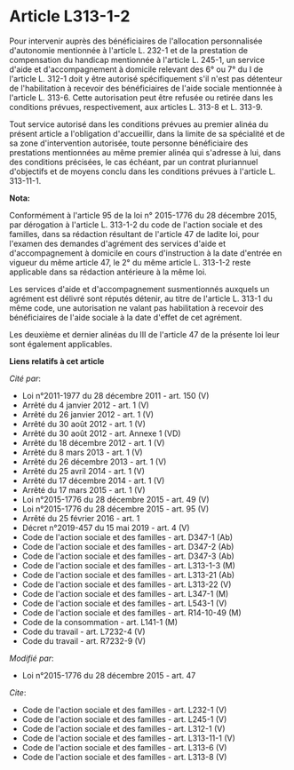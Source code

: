 # Article L313-1-2

Pour intervenir auprès des bénéficiaires de l'allocation personnalisée d'autonomie mentionnée à l'article L. 232-1 et de la
prestation de compensation du handicap mentionnée à l'article L. 245-1, un service d'aide et d'accompagnement à domicile
relevant des 6° ou 7° du I de l'article L. 312-1 doit y être autorisé spécifiquement s'il n'est pas détenteur de
l'habilitation à recevoir des bénéficiaires de l'aide sociale mentionnée à l'article L. 313-6. Cette autorisation peut être
refusée ou retirée dans les conditions prévues, respectivement, aux articles L. 313-8 et L. 313-9. 

Tout service autorisé dans les conditions prévues au premier alinéa du présent article a l'obligation d'accueillir, dans la
limite de sa spécialité et de sa zone d'intervention autorisée, toute personne bénéficiaire des prestations mentionnées au
même premier alinéa qui s'adresse à lui, dans des conditions précisées, le cas échéant, par un contrat pluriannuel
d'objectifs et de moyens conclu dans les conditions prévues à l'article L. 313-11-1.

**Nota:**

Conformément à l'article 95 de la loi n° 2015-1776 du 28 décembre 2015, par dérogation à l'article L. 313-1-2 du code de
l'action sociale et des familles, dans sa rédaction résultant de l'article 47 de ladite loi, pour l'examen des demandes
d'agrément des services d'aide et d'accompagnement à domicile en cours d'instruction à la date d'entrée en vigueur du même
article 47, le 2° du même article L. 313-1-2 reste applicable dans sa rédaction antérieure à la même loi.

Les services d'aide et d'accompagnement susmentionnés auxquels un agrément est délivré sont réputés détenir, au titre de
l'article L. 313-1 du même code, une autorisation ne valant pas habilitation à recevoir des bénéficiaires de l'aide sociale à
la date d'effet de cet agrément.

Les deuxième et dernier alinéas du III de l'article 47 de la présente loi leur sont également applicables.

**Liens relatifs à cet article**

_Cité par_:

  - Loi n°2011-1977 du 28 décembre 2011 - art. 150 (V)
  - Arrêté du 4 janvier 2012 - art. 1 (V)
  - Arrêté du 26 janvier 2012 - art. 1 (V)
  - Arrêté du 30 août 2012 - art. 1 (V)
  - Arrêté du 30 août 2012 - art. Annexe 1 (VD)
  - Arrêté du 18 décembre 2012 - art. 1 (V)
  - Arrêté du 8 mars 2013 - art. 1 (V)
  - Arrêté du 26 décembre 2013 - art. 1 (V)
  - Arrêté du 25 avril 2014 - art. 1 (V)
  - Arrêté du 17 décembre 2014 - art. 1 (V)
  - Arrêté du 17 mars 2015 - art. 1 (V)
  - Loi n°2015-1776 du 28 décembre 2015 - art. 49 (V)
  - Loi n°2015-1776 du 28 décembre 2015 - art. 95 (V)
  - Arrêté du 25 février 2016 - art. 1
  - Décret n°2019-457 du 15 mai 2019 - art. 4 (V)
  - Code de l'action sociale et des familles - art. D347-1 (Ab)
  - Code de l'action sociale et des familles - art. D347-2 (Ab)
  - Code de l'action sociale et des familles - art. D347-3 (Ab)
  - Code de l'action sociale et des familles - art. L313-1-3 (M)
  - Code de l'action sociale et des familles - art. L313-21 (Ab)
  - Code de l'action sociale et des familles - art. L313-22 (V)
  - Code de l'action sociale et des familles - art. L347-1 (M)
  - Code de l'action sociale et des familles - art. L543-1 (V)
  - Code de l'action sociale et des familles - art. R14-10-49 (M)
  - Code de la consommation - art. L141-1 (M)
  - Code du travail - art. L7232-4 (V)
  - Code du travail - art. R7232-9 (V)

_Modifié par_:

  - Loi n°2015-1776 du 28 décembre 2015 - art. 47

_Cite_:

  - Code de l'action sociale et des familles - art. L232-1 (V)
  - Code de l'action sociale et des familles - art. L245-1 (V)
  - Code de l'action sociale et des familles - art. L312-1 (V)
  - Code de l'action sociale et des familles - art. L313-11-1 (V)
  - Code de l'action sociale et des familles - art. L313-6 (V)
  - Code de l'action sociale et des familles - art. L313-8 (V)
